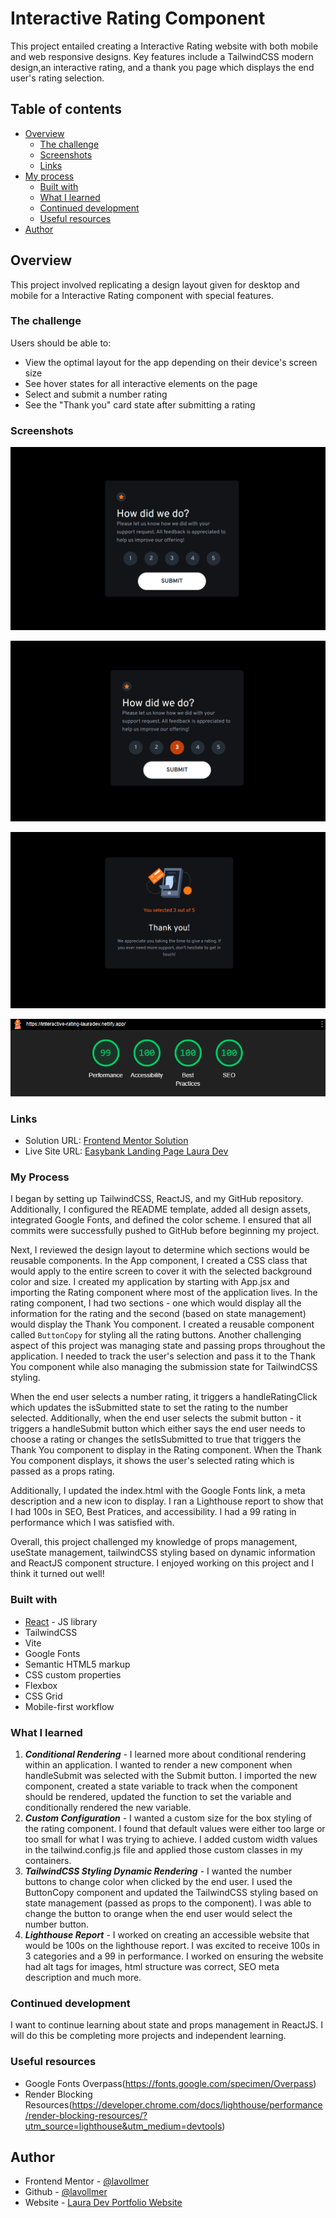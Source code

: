 # Interactive Rating Component

This project entailed creating a Interactive Rating website with both mobile and web responsive designs. Key features include a TailwindCSS modern design,an interactive rating, and a thank you page which displays the end user's rating selection.

## Table of contents

- [Overview](#overview)
  - [The challenge](#the-challenge)
  - [Screenshots](#screenshots)
  - [Links](#links)
- [My process](#my-process)
  - [Built with](#built-with)
  - [What I learned](#what-i-learned)
  - [Continued development](#continued-development)
  - [Useful resources](#useful-resources)
- [Author](#author)

## Overview

This project involved replicating a design layout given for desktop and mobile for a Interactive Rating component with special features.

### The challenge

Users should be able to:

- View the optimal layout for the app depending on their device's screen size
- See hover states for all interactive elements on the page
- Select and submit a number rating
- See the "Thank you" card state after submitting a rating

### Screenshots

![Desktop Landing Page](./src/assets/Rating.png)

![Desktop Selected Rating Page](./src/assets/SelectedRating.png)

![Desktop Thank You Page](./src/assets/ThankYou.png)

![Lighthouse Report](./src/assets/lighthouse.png)

### Links

- Solution URL: [Frontend Mentor Solution]()
- Live Site URL: [Easybank Landing Page Laura Dev](https://interactive-rating-lauradev.netlify.app/)

### My Process

I began by setting up TailwindCSS, ReactJS, and my GitHub repository. Additionally, I configured the README template, added all design assets, integrated Google Fonts, and defined the color scheme. I ensured that all commits were successfully pushed to GitHub before beginning my project.

Next, I reviewed the design layout to determine which sections would be reusable components. In the App component, I created a CSS class that would apply to the entire screen to cover it with the selected background color and size. I created my application by starting with App.jsx and importing the Rating component where most of the application lives. In the rating component, I had two sections - one which would display all the information for the rating and the second (based on state management) would display the Thank You component. I created a reusable component called `ButtonCopy` for styling all the rating buttons. Another challenging aspect of this project was managing state and passing props throughout the application. I needed to track the user's selection and pass it to the Thank You component while also managing the submission state for TailwindCSS styling.

When the end user selects a number rating, it triggers a handleRatingClick which updates the isSubmitted state to set the rating to the number selected. Additionally, when the end user selects the submit button - it triggers a handleSubmit button which either says the end user needs to choose a rating or changes the setIsSubmitted to true that triggers the Thank You component to display in the Rating component. When the Thank You component displays, it shows the user's selected rating which is passed as a props rating.

Additionally, I updated the index.html with the Google Fonts link, a meta description and a new icon to display. I ran a Lighthouse report to show that I had 100s in SEO, Best Pratices, and accessibility. I had a 99 rating in performance which I was satisfied with.

Overall, this project challenged my knowledge of props management, useState management, tailwindCSS styling based on dynamic information and ReactJS component structure. I enjoyed working on this project and I think it turned out well!

### Built with

- [React](https://reactjs.org/) - JS library
- TailwindCSS
- Vite
- Google Fonts
- Semantic HTML5 markup
- CSS custom properties
- Flexbox
- CSS Grid
- Mobile-first workflow

### What I learned

1. **_Conditional Rendering_** - I learned more about conditional rendering within an application. I wanted to render a new component when handleSubmit was selected with the Submit button. I imported the new component, created a state variable to track when the component should be rendered, updated the function to set the variable and conditionally rendered the new variable.
2. **_Custom Configuration_** - I wanted a custom size for the box styling of the rating component. I found that default values were either too large or too small for what I was trying to achieve. I added custom width values in the tailwind.config.js file and applied those custom classes in my containers.
3. **_TailwindCSS Styling Dynamic Rendering_** - I wanted the number buttons to change color when clicked by the end user. I used the ButtonCopy component and updated the TailwindCSS styling based on state management (passed as props to the component). I was able to change the button to orange when the end user would select the number button.
4. **_Lighthouse Report_** - I worked on creating an accessible website that would be 100s on the lighthouse report. I was excited to receive 100s in 3 categories and a 99 in performance. I worked on ensuring the website had alt tags for images, html structure was correct, SEO meta description and much more.

### Continued development

I want to continue learning about state and props management in ReactJS. I will do this be completing more projects and independent learning.

### Useful resources

- Google Fonts Overpass(https://fonts.google.com/specimen/Overpass)
- Render Blocking Resources(https://developer.chrome.com/docs/lighthouse/performance/render-blocking-resources/?utm_source=lighthouse&utm_medium=devtools)

## Author

- Frontend Mentor - [@lavollmer](https://www.frontendmentor.io/profile/lavollmer)
- Github - [@lavollmer](https://github.com/lavollmer)
- Website - [Laura Dev Portfolio Website](www.lauradeveloper.com)

